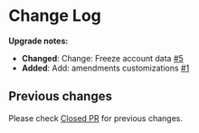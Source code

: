 # Change Log

**Upgrade notes:**

- **Changed**: Change: Freeze account data [#5](https://github.com/CodiTramuntana/decidim-erc-app/pull/5)
- **Added**: Add: amendments customizations [#1](https://github.com/CodiTramuntana/decidim-erc-app/pull/1)

## Previous changes

Please check [Closed PR](https://github.com/CodiTramuntana/decidim-erc-app/pulls?q=is%3Apr+is%3Aclosed) for previous changes.
